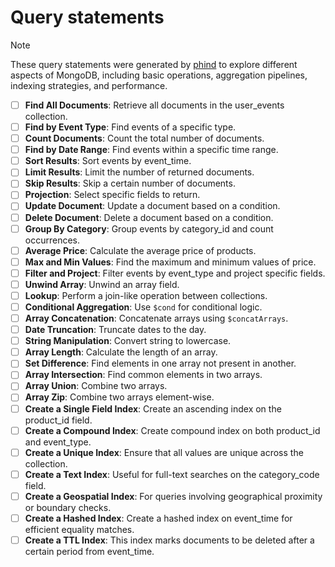 # Query statements

> [!NOTE]
> These query statements were generated by [phind](https://www.phind.com/) to explore different aspects of MongoDB, including basic operations, aggregation pipelines, indexing strategies, and performance.

- [ ] **Find All Documents**: Retrieve all documents in the user_events collection.
- [ ] **Find by Event Type**: Find events of a specific type.
- [ ] **Count Documents**: Count the total number of documents.
- [ ] **Find by Date Range**: Find events within a specific time range.
- [ ] **Sort Results**: Sort events by event_time.
- [ ] **Limit Results**: Limit the number of returned documents.
- [ ] **Skip Results**: Skip a certain number of documents.
- [ ] **Projection**: Select specific fields to return.
- [ ] **Update Document**: Update a document based on a condition.
- [ ] **Delete Document**: Delete a document based on a condition.
- [ ] **Group By Category**: Group events by category_id and count occurrences.
- [ ] **Average Price**: Calculate the average price of products.
- [ ] **Max and Min Values**: Find the maximum and minimum values of price.
- [ ] **Filter and Project**: Filter events by event_type and project specific fields.
- [ ] **Unwind Array**: Unwind an array field.
- [ ] **Lookup**: Perform a join-like operation between collections.
- [ ] **Conditional Aggregation**: Use `$cond` for conditional logic.
- [ ] **Array Concatenation**: Concatenate arrays using `$concatArrays`.
- [ ] **Date Truncation**: Truncate dates to the day.
- [ ] **String Manipulation**: Convert string to lowercase.
- [ ] **Array Length**: Calculate the length of an array.
- [ ] **Set Difference**: Find elements in one array not present in another.
- [ ] **Array Intersection**: Find common elements in two arrays.
- [ ] **Array Union**: Combine two arrays.
- [ ] **Array Zip**: Combine two arrays element-wise.
- [ ] **Create a Single Field Index**: Create an ascending index on the product_id field.
- [ ] **Create a Compound Index**: Create compound index on both product_id and event_type.
- [ ] **Create a Unique Index**: Ensure that all values are unique across the collection.
- [ ] **Create a Text Index**: Useful for full-text searches on the category_code field.
- [ ] **Create a Geospatial Index**: For queries involving geographical proximity or boundary checks.
- [ ] **Create a Hashed Index**: Create a hashed index on event_time for efficient equality matches.
- [ ] **Create a TTL Index**: This index marks documents to be deleted after a certain period from event_time.
